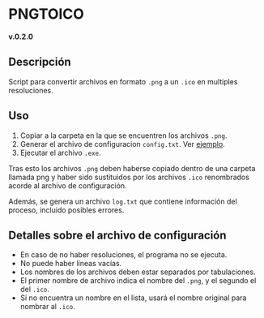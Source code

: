 # PNGTOICO

**v.0.2.0**

## Descripción

Script para convertir archivos en formato ```.png``` a un ```.ico``` en multiples resoluciones.

## Uso

1. Copiar a la carpeta en la que se encuentren los archivos ```.png```.
2. Generar el archivo de configuracion ```config.txt```. Ver [ejemplo](./config.txt).
3. Ejecutar el archivo ```.exe```.

Tras esto los archivos ```.png``` deben haberse copiado dentro de una carpeta llamada png y haber sido sustituidos por los archivos ```.ico``` renombrados acorde al archivo de configuración.

Además, se genera un archivo ```log.txt``` que contiene información del proceso, incluido posibles errores.

## Detalles sobre el archivo de configuración

- En caso de no haber resoluciones, el programa no se ejecuta.
- No puede haber líneas vacías.
- Los nombres de los archivos deben estar separados por tabulaciones.
- El primer nombre de archivo indica el nombre del ```.png```, y el segundo el del ```.ico```.
- Si no encuentra un nombre en el lista, usará el nombre original para nombrar al ```.ico```.